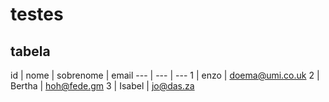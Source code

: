 # testes

## tabela

id | nome | sobrenome | email
--- | --- | ---
1 | enzo | doema@umi.co.uk
2 | Bertha | hoh@fede.gm
3 | Isabel | jo@das.za